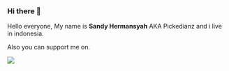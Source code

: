 ### Hi there 👋

Hello everyone, My name is **Sandy Hermansyah** AKA Pickedianz and
i live in indonesia.

Also you can support me on.

<a href="https://saweria.co/pickedianz"><img src="https://user-images.githubusercontent.com/30236529/125119369-32591e80-e11b-11eb-9f93-c93e7a9fb779.png"></a>
